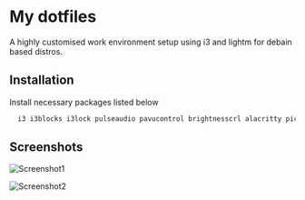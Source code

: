 
# My dotfiles

A highly customised work environment setup using i3 and lightm for debain based distros.




## Installation

Install necessary packages listed below

```bash
  i3 i3blocks i3lock pulseaudio pavucontrol brightnesscrl alacritty picom diodon lightdm kitty thunar rofi mpv easyeffects
```
    
## Screenshots

![Screenshot1](https://github.com/athulmenondev/i3-config-files-mine/blob/main/screenshots/ss1.png)

![Screenshot2](https://github.com/athulmenondev/i3-config-files-mine/blob/main/screenshots/ss2.png)
